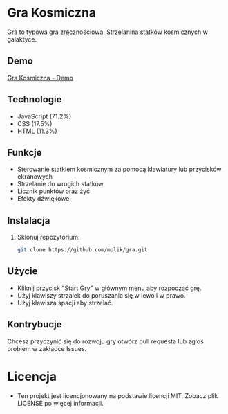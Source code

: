 # Gra Kosmiczna

Gra to typowa gra zręcznościowa. Strzelanina statków kosmicznych w galaktyce.

## Demo
[Gra Kosmiczna - Demo](https://mplik.github.io/gra/)

## Technologie
- JavaScript (71.2%)
- CSS (17.5%)
- HTML (11.3%)

## Funkcje
- Sterowanie statkiem kosmicznym za pomocą klawiatury lub przycisków ekranowych
- Strzelanie do wrogich statków
- Licznik punktów oraz żyć
- Efekty dźwiękowe

## Instalacja
1. Sklonuj repozytorium:
   ```bash
   git clone https://github.com/mplik/gra.git

## Użycie

- Kliknij przycisk "Start Gry" w głównym menu aby rozpocząć grę.
- Użyj klawiszy strzalek do poruszania się w lewo i w prawo.
- Użyj klawisza spacji aby strzelać.

## Kontrybucje

Chcesz przyczynić się do rozwoju gry  otwórz pull requesta lub zgłoś problem w zakładce Issues.

# Licencja 

- Ten projekt jest licencjonowany na podstawie licencji MIT. Zobacz plik LICENSE po więcej informacji.

